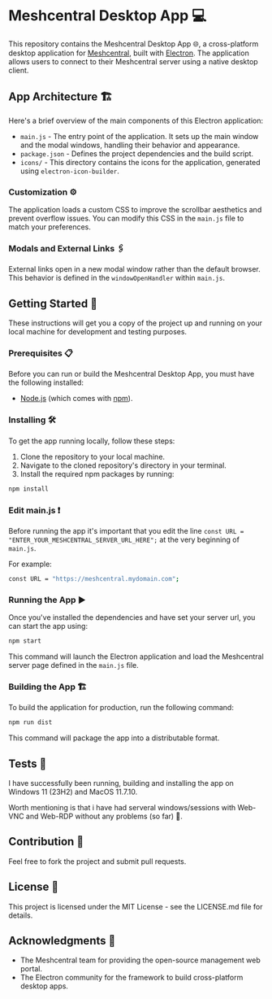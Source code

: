 # Meshcentral Desktop App 💻

This repository contains the Meshcentral Desktop App 🌐, a cross-platform desktop application for [Meshcentral](https://meshcentral.com), built with [Electron](https://www.electronjs.org/). The application allows users to connect to their Meshcentral server using a native desktop client.

## App Architecture 🏗️
Here's a brief overview of the main components of this Electron application:

* `main.js` - The entry point of the application. It sets up the main window and the modal windows, handling their behavior and appearance.
* `package.json` - Defines the project dependencies and the build script.
* `icons/` - This directory contains the icons for the application, generated using `electron-icon-builder`.

### Customization ⚙️

The application loads a custom CSS to improve the scrollbar aesthetics and prevent overflow issues. You can modify this CSS in the `main.js` file to match your preferences.

### Modals and External Links 🖇️
External links open in a new modal window rather than the default browser. This behavior is defined in the `windowOpenHandler` within `main.js`.

## Getting Started 🚀

These instructions will get you a copy of the project up and running on your local machine for development and testing purposes.

### Prerequisites 📋

Before you can run or build the Meshcentral Desktop App, you must have the following installed:

- [Node.js](https://nodejs.org/) (which comes with [npm](http://npmjs.com/)).

### Installing 🛠️

To get the app running locally, follow these steps:

1. Clone the repository to your local machine.
2. Navigate to the cloned repository's directory in your terminal.
3. Install the required npm packages by running:
```bash
npm install
```

### Edit main.js ❗

Before running the app it's important that you edit the line `const URL = "ENTER_YOUR_MESHCENTRAL_SERVER_URL_HERE";` at the very beginning of `main.js`.

For example: 
```bash
const URL = "https://meshcentral.mydomain.com";
```

### Running the App ▶️

Once you've installed the dependencies and have set your server url, you can start the app using:
``` bash
npm start
```

This command will launch the Electron application and load the Meshcentral server page defined in the `main.js` file.

### Building the App 🏗️

To build the application for production, run the following command:
``` bash
npm run dist
```

This command will package the app into a distributable format.

## Tests 🧪

I have successfully been running, building and installing the app on Windows 11 (23H2) and MacOS 11.7.10.

Worth mentioning is that i have had serveral windows/sessions with Web-VNC and Web-RDP without any problems (so far) 🙌. 

## Contribution 👥

Feel free to fork the project and submit pull requests.

## License 📄

This project is licensed under the MIT License - see the LICENSE.md file for details.

## Acknowledgments 💖

- The Meshcentral team for providing the open-source management web portal.
- The Electron community for the framework to build cross-platform desktop apps.
